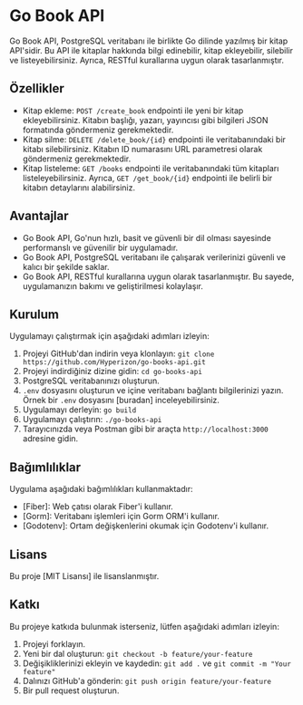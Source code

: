 # Go Book API

Go Book API, PostgreSQL veritabanı ile birlikte Go dilinde yazılmış bir kitap API'sidir. Bu API ile kitaplar hakkında bilgi edinebilir, kitap ekleyebilir, silebilir ve listeyebilirsiniz. Ayrıca, RESTful kurallarına uygun olarak tasarlanmıştır.

## Özellikler

- Kitap ekleme: `POST /create_book` endpointi ile yeni bir kitap ekleyebilirsiniz. Kitabın başlığı, yazarı, yayıncısı gibi bilgileri JSON formatında göndermeniz gerekmektedir.
- Kitap silme: `DELETE /delete_book/{id}` endpointi ile veritabanındaki bir kitabı silebilirsiniz. Kitabın ID numarasını URL parametresi olarak göndermeniz gerekmektedir.
- Kitap listeleme: `GET /books` endpointi ile veritabanındaki tüm kitapları listeleyebilirsiniz. Ayrıca, `GET /get_book/{id}` endpointi ile belirli bir kitabın detaylarını alabilirsiniz.


## Avantajlar

- Go Book API, Go'nun hızlı, basit ve güvenli bir dil olması sayesinde performanslı ve güvenilir bir uygulamadır.
- Go Book API, PostgreSQL veritabanı ile çalışarak verilerinizi güvenli ve kalıcı bir şekilde saklar.
- Go Book API, RESTful kurallarına uygun olarak tasarlanmıştır. Bu sayede, uygulamanızın bakımı ve geliştirilmesi kolaylaşır.

## Kurulum

Uygulamayı çalıştırmak için aşağıdaki adımları izleyin:

1. Projeyi GitHub'dan indirin veya klonlayın: `git clone https://github.com/Hyperizon/go-books-api.git`
2. Projeyi indirdiğiniz dizine gidin: `cd go-books-api`
3. PostgreSQL veritabanınızı oluşturun.
4. `.env` dosyasını oluşturun ve içine veritabanı bağlantı bilgilerinizi yazın. Örnek bir `.env` dosyasını [buradan] inceleyebilirsiniz.
5. Uygulamayı derleyin: `go build`
6. Uygulamayı çalıştırın: `./go-books-api`
7. Tarayıcınızda veya Postman gibi bir araçta `http://localhost:3000` adresine gidin.

## Bağımlılıklar

Uygulama aşağıdaki bağımlılıkları kullanmaktadır:

- [Fiber]: Web çatısı olarak Fiber'i kullanır.
- [Gorm]: Veritabanı işlemleri için Gorm ORM'i kullanır.
- [Godotenv]: Ortam değişkenlerini okumak için Godotenv'i kullanır.

## Lisans

Bu proje [MIT Lisansı] ile lisanslanmıştır.

## Katkı

Bu projeye katkıda bulunmak isterseniz, lütfen aşağıdaki adımları izleyin:

1. Projeyi forklayın.
2. Yeni bir dal oluşturun: `git checkout -b feature/your-feature`
3. Değişikliklerinizi ekleyin ve kaydedin: `git add .` ve `git commit -m "Your feature"`
4. Dalınızı GitHub'a gönderin: `git push origin feature/your-feature`
5. Bir pull request oluşturun.
